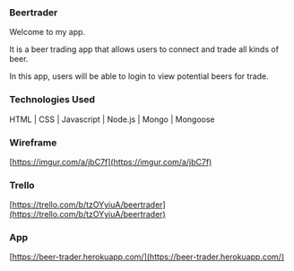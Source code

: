 ### Beertrader

Welcome to my app.

It is a beer trading app that allows users to connect and trade all kinds of beer.

In this app, users will be able to login to view potential beers for trade. 

### Technologies Used

HTML  |  CSS  |  Javascript  |  Node.js  |  Mongo  |  Mongoose  

### Wireframe
[https://imgur.com/a/jbC7f](https://imgur.com/a/jbC7f)

### Trello
[https://trello.com/b/tzOYyiuA/beertrader](https://trello.com/b/tzOYyiuA/beertrader)

### App

[https://beer-trader.herokuapp.com/](https://beer-trader.herokuapp.com/)
